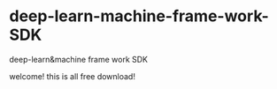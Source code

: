 # deep-learn-machine-frame-work-SDK
deep-learn&amp;machine frame work SDK


welcome!  this is all free download!
